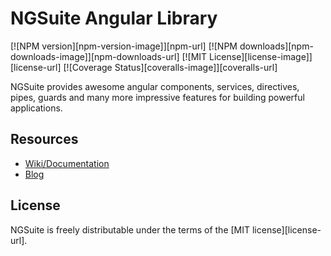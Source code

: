 # NGSuite Angular Library

[![NPM version][npm-version-image]][npm-url]
[![NPM downloads][npm-downloads-image]][npm-downloads-url]
[![MIT License][license-image]][license-url]
[![Coverage Status][coveralls-image]][coveralls-url]
<!-- [![FOSSA Status][fossa-badge-image]][fossa-badge-url] -->

NGSuite provides awesome angular components, services, directives, pipes, guards and many more impressive features for building powerful applications.

## Resources

- [Wiki/Documentation](https://www.cyberpull.com/wiki/opensource/ngsuite)
- [Blog](https://www.cyberpull.com/blog/tag/ngsuite)

## License

NGSuite is freely distributable under the terms of the [MIT license][license-url].

